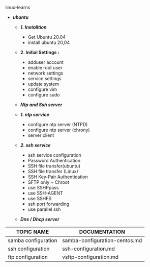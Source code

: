linux-learns

* _**ubuntu**_

  *  ***1. Installtion***
      * Get Ubuntu 20.04
      * install ubuntu 20,04

   *  **2.  Initial Settings :**
      * adduser account
      * enable root user
      * network settings
      * service settings
      * update system 
      * configure vim 
      * configure sudo

   * _**Ntp and Ssh server**_

   * _**1. ntp service**_
      * configure ntp server (NTPD)
      * configure ntp server (chrony)
      * server client 
    * _**2. ssh service**_   
      * ssh service configuration
      * Password Authentication
      * SSH file transfer(ubuntu)
      * SSH file transfer (Linux)
      * SSH Key-Pair Authentication
      * SFTP only + Chroot
      * use SSHPpass 
      * use SSH-AGENT
      * use SSHFS
      * ssh port forwarding 
      * use parallel ssh 
      
   * _**Dns / Dhcp server**_

| TOPIC NAME | DOCUMENTATION |
|---|---|
| samba configuration | samba-configuration-centos.md |
| ssh configuration | ssh-configuration.md |
| ftp configuration | vsftp-configuration.md |
